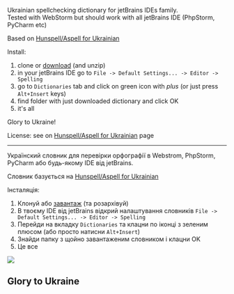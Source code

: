 Ukrainian spellchecking dictionary for jetBrains IDEs family.  
Tested with WebStorm but should work with all jetBrains IDE (PhpStorm, PyCharm etc)  

Based on [Hunspell/Aspell for Ukrainian](http://sourceforge.net/projects/ispell-uk/)

Install:  

1. clone or [download](https://github.com/onikienko/jetBrains-ukrainian-dictionary/archive/master.zip) (and unzip)
2. in your jetBrains IDE go to `File -> Default Settings... -> Editor -> Spelling`
3. go to `Dictionaries` tab and click on green icon with *plus* (or just press `Alt+Insert` keys)
4. find folder with just downloaded dictionary and click OK
5. it's all

Glory to Ukraine!

License: see on [Hunspell/Aspell for Ukrainian](http://sourceforge.net/projects/ispell-uk/) page

--------

Українский словник для перевірки орфографії в Webstrom, PhpStorm, PyCharm або будь-якому IDE від jetBrains.

Словник базується на [Hunspell/Aspell for Ukrainian](http://sourceforge.net/projects/ispell-uk/)

Інсталяція:

1. Клонуй або [завантаж](https://github.com/onikienko/jetBrains-ukrainian-dictionary/archive/master.zip) (та розархівуй)
2. В твоєму IDE від jetBrains відкрий налаштування словників `File -> Default Settings... -> Editor -> Spelling`
3. Перейди на вкладку `Dictionaries` та клацни по іконці з зеленим плюсом (або просто натисни `Alt+Insert`)
4. Знайди папку з щойно завантаженим словником і клацни OK
5. Це все

![](http://onikienko.pp.ua/wp-content/uploads/2015/01/2015-01-30_153846.png)

## Glory to Ukraine

